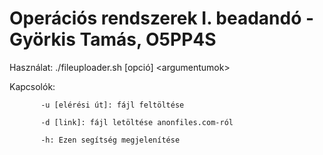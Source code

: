 # Operációs rendszerek I. beadandó - Györkis Tamás, O5PP4S

Használat: ./fileuploader.sh [opció] \<argumentumok>
  
Kapcsolók: 
 
           -u [elérési út]: fájl feltöltése
  
           -d [link]: fájl letöltése anonfiles.com-ról
  
           -h: Ezen segítség megjelenítése
